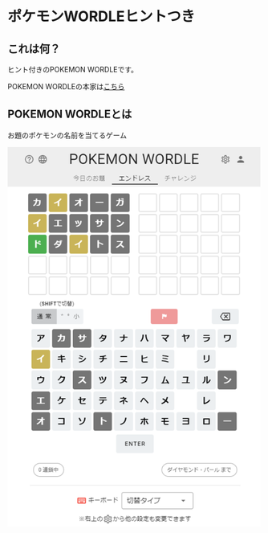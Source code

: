 # ポケモンWORDLEヒントつき

## これは何？

ヒント付きのPOKEMON WORDLEです。

POKEMON WORDLEの本家は[こちら](https://wordle.mega-yadoran.jp/)

## POKEMON WORDLEとは

お題のポケモンの名前を当てるゲーム

![POKEMON WORDLE](./images/POKEMONWORDLE.PNG)

